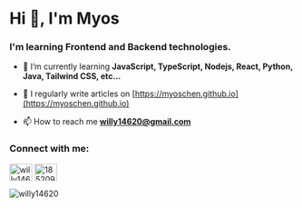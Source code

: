 <h1 align="left">Hi 👋, I'm Myos</h1>
<h3 align="left">I'm learning Frontend and Backend technologies.</h3>

- 🌱 I’m currently learning **JavaScript, TypeScript, Nodejs, React, Python, Java, Tailwind CSS, etc...**

- 📝 I regularly write articles on [https://myoschen.github.io](https://myoschen.github.io)

- 📫 How to reach me **willy14620@gmail.com**

<h3 align="left">Connect with me:</h3>
<p align="left">
<a href="https://twitter.com/willy14620" target="blank"><img align="center" src="https://raw.githubusercontent.com/rahuldkjain/github-profile-readme-generator/master/src/images/icons/Social/twitter.svg" alt="willy14620" height="30" width="40" /></a>
<a href="https://stackoverflow.com/users/18520940" target="blank"><img align="center" src="https://raw.githubusercontent.com/rahuldkjain/github-profile-readme-generator/master/src/images/icons/Social/stack-overflow.svg" alt="18520940" height="30" width="40" /></a>
</p>

<p><img align="center" src="https://github-readme-stats.vercel.app/api/top-langs?username=willy14620&show_icons=true&theme=dark&locale=en&layout=compact" alt="willy14620" /></p>
